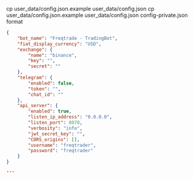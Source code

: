 

cp user_data/config.json.example user_data/config.json
cp user_data/config.json.example user_data/config.json
config-private.json format
```json
{
    "bot_name": "Freqtrade - TradingBot",
    "fiat_display_currency": "USD",
    "exchange": {
        "name": "binance",
        "key": "",
        "secret": ""
    },
    "telegram": {
        "enabled": false,
        "token": "",
        "chat_id": ""
    },
    "api_server": {
        "enabled": true,
        "listen_ip_address": "0.0.0.0",
        "listen_port": 8070,
        "verbosity": "info",
        "jwt_secret_key": "",
        "CORS_origins": [],
        "username": "freqtrader",
        "password": "freqtrader"
    }
}

'''
